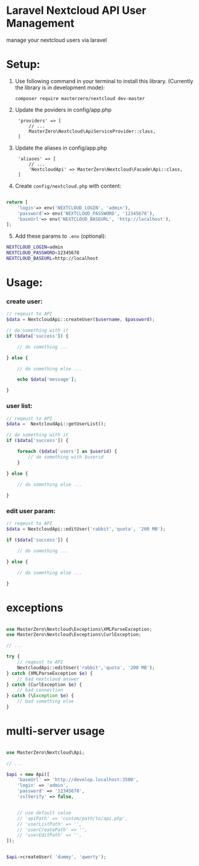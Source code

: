 # Laravel Nextcloud API User Management
manage your nextcloud users via laravel

# Setup:
1. Use following command in your terminal to install this library. (Currently the library is in development mode):

    `composer require masterzero/nextcloud dev-master`

2. Update the poviders in config/app.php
        
        'providers' => [
            // ...
            MasterZero\Nextcloud\ApiServiceProvider::class,
        ]

3. Update the aliases in config/app.php

        'aliases' => [
            // ...
            'NextcloudApi' => MasterZero\Nextcloud\Facade\Api::class,
        ]

4. Create `config/nextcloud.php` with content:

```php

return [
    'login'=> env('NEXTCLOUD_LOGIN', 'admin'),
    'password'=> env('NEXTCLOUD_PASSWORD', '12345678'),
    'baseUrl'=> env('NEXTCLOUD_BASEURL', 'http://localhost'),
];

```

5. Add these params to `.env` (optional):

```sh
NEXTCLOUD_LOGIN=admin
NEXTCLOUD_PASSWORD=12345678
NEXTCLOUD_BASEURL=http://localhost

```

# Usage:
### create user:
```php
// reqeust to API
$data = NextcloudApi::createUser($username, $password);

// do something with it
if ($data['success']) {

    // do something ...

} else {

    // do something else ...

    echo $data['message'];

}
```

### user list:
```php
// reqeust to API
$data =  NextcloudApi::getUserList();

// do something with it
if ($data['success']) {

    foreach ($data['users'] as $userid) {
        // do something with $userid
    }

} else {
    
    // do something else ...

}

```

### edit user param:
```php
// reqeust to API
$data = NextcloudApi::editUser('rabbit','quota', '200 MB');

if ($data['success']) {

    // do something ...

} else {

    // do something else ...

}
```

# exceptions

```php

use MasterZero\Nextcloud\Exceptions\XMLParseException;
use MasterZero\Nextcloud\Exceptions\CurlException;

// ... 

try {
    // reqeust to API
    NextcloudApi::editUser('rabbit','quota', '200 MB');
} catch (XMLParseException $e) {
    // bad nextcloud answer
} catch (CurlException $e) {
    // bad connection
} catch (\Exception $e) {
    // bad something else
}

```


# multi-server usage

```php

use MasterZero\Nextcloud\Api;

// ... 

$api = new Api([
    'baseUrl' => 'http://develop.localhost:3500',
    'login' => 'admin',
    'password' => '12345678',
    'sslVerify' => false,


    // use default value
    // 'apiPath' => 'custom/path/to/api.php', 
    // 'userListPath' => '',
    // 'userCreatePath' => '',
    // 'userEditPath' => '',
]);


$api->createUser( 'dummy', 'qwerty');

```
